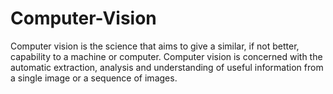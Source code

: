# Computer-Vision
Computer vision is the science that aims to give a similar, if not better, capability to a machine or computer. Computer vision is concerned with the automatic extraction, analysis and understanding of useful information from a single image or a sequence of images.
